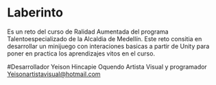 # Laberinto

Es un reto del curso de Ralidad Aumentada del programa Talentoespecializado de la Alcaldia de Medellín. 
Este reto consitia en desarrollar un minijuego con interaciones basicas a partir de Unity para poner
en practica los aprendizajes vitos en el curso.

#Desarrollador
Yeison Hincapie Oquendo
Artista Visual y programador
Yeisonartistavisual@hotmail.com
